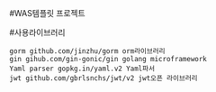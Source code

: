 #WAS템플릿 프로젝트




#사용라이브러리

~~~
gorm github.com/jinzhu/gorm orm라이브러리
gin gihub.com/gin-gonic/gin golang microframework
Yaml parser gopkg.in/yaml.v2 Yaml파서
jwt github.com/gbrlsnchs/jwt/v2 jwt오픈 라이브러리
~~~





